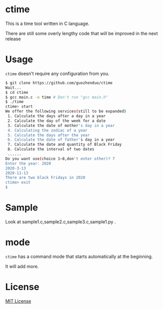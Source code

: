 # ctime
This is a time tool written in C language.

There are still some overly lengthy code that will be improved in the next release

# Usage
`ctime` doesn't require any configuration from you.

```bash
$ git clone https://github.com/guozhenduo/ctime
Wait...
$ cd ctime
$ gcc main.c -o time # Don't run "gcc main.h"
$ ./time
ctime> start
We offer the following services(still to be expanded)
 1. Calculate the days after a day in a year
 2. Calculate the day of the week for a date
 3. Calculate the date of mother's day in a year
 4. Calculating the zodiac of a year
 5. Calculate the days after the year
 6. Calculate the date of father's day in a year
 7. Calculate the date and quantity of Black Friday
 8. Calculate the interval of two dates
 ......
Do you want use(choice 1~8,don't enter other)? 7
Enter the year: 2020
2020-3-13
2020-11-13
There are two black Fridays in 2020
ctime> exit
$ 
```

# Sample
Look at sample1.c,sample2.c,sample3.c,sample1.py .

# mode
`ctime` has a command mode that starts automatically at the beginning.

It will add more.

# License 
[MIT License](https://github.com/guozhenduo/ctime/blob/master/LICENSE)
